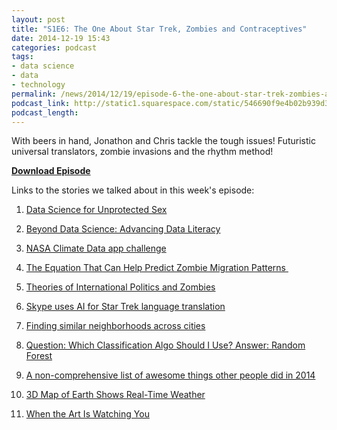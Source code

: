 ```yaml
---
layout: post
title: "S1E6: The One About Star Trek, Zombies and Contraceptives"
date: 2014-12-19 15:43
categories: podcast
tags:
- data science
- data
- technology
permalink: /news/2014/12/19/episode-6-the-one-about-star-trek-zombies-and-contraceptives
podcast_link: http://static1.squarespace.com/static/546690f9e4b02b939d34b2b1/546691b4e4b01fdff0c848ac/54944621e4b05fcc6a9567db/1419003468512/Partially_Derivative_Episode_6.mp3
podcast_length:
---
```


With beers in hand, Jonathon and Chris tackle the tough issues!
Futuristic universal translators, zombie invasions and the rhythm
method!

[**Download Episode**](http://static1.squarespace.com/static/546690f9e4b02b939d34b2b1/546691b4e4b01fdff0c848ac/54944621e4b05fcc6a9567db/1419003468512/Partially_Derivative_Episode_6.mp3)

Links to the stories we talked about in this week's episode:

1.  [Data Science for Unprotected
Sex](http://m.theatlantic.com/health/archive/2014/12/return-of-the-rhythm-method/383545/)
2.  [Beyond Data Science: Advancing Data
Literacy](https://medium.com/@lesliebradshaw/moving-from-data-science-to-data-literacy-a2f181ba4167)
3.  [NASA Climate Data app
challenge](http://www.usgs.gov/newsroom/article.asp?ID=4072#.VIwaPmTF9Ns)
4.  [The Equation That Can Help Predict Zombie Migration
Patterns ](http://io9.com/the-equation-that-can-help-predict-zombie-migration-pat-1670469257)
1.  [Theories of International Politics and
    Zombies](http://www.amazon.com/Theories-International-Politics-Zombies-Drezner/dp/0691147833)

5.  [Skype uses AI for Star Trek language
translation](http://www.wired.com/2014/12/skype-used-ai-build-amazing-new-language-translator/)
6.  [Finding similar neighborhoods across
cities](http://northernbytes.co/2014/11/25/similar-neighborhoods/)
7.  [Question: Which Classification Algo Should I Use? Answer: Random
Forest](http://machinelearningmastery.com/use-random-forest-testing-179-classifiers-121-datasets/)
8.  [A non-comprehensive list of awesome things other people did in
2014](http://simplystatistics.org/?p=3696)
9.  [3D Map of Earth Shows Real-Time
Weather](http://www.popsci.com/3-d-map-earth-shows-real-time-weather-data?dom=tw&src=SOC)
10. [When the Art Is Watching
You](http://www.wsj.com/articles/when-the-art-is-watching-you-1418338759?mod=e2tw)
